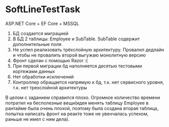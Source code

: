 # SoftLineTestTask
ASP.NET Core + EF Core + MSSQL

1) БД создается миграцией
2) В БД 2 таблицы: Employee и SubTable. SubTable содержит дополнительные поля
3) Не успел реализовать трёхслойную архитектуру. Провалил дедлайн и чтобы не провалить второй выгужаю монолитную версию
4) Фронт сделан c помощью Razor :(
5) При первой миграции бд наполняется десятью тестовыми кортежами данных
6) Нет обработки исключений
7) Контроллер обращается напрямую к бд, т.к. нет сервисного уровня, т.к. нет трехслойной архитектуры

В целом с заданием справился плохо. Огромное количество времени потратил на бесполезные вещи(идея менять таблицу Employee в рантайме была очень плохой,
поэтому была создана вторая таблица, попытка написать фронт на реакте тоже не увенчалась успехом, раньше не имел с ним дела). 
